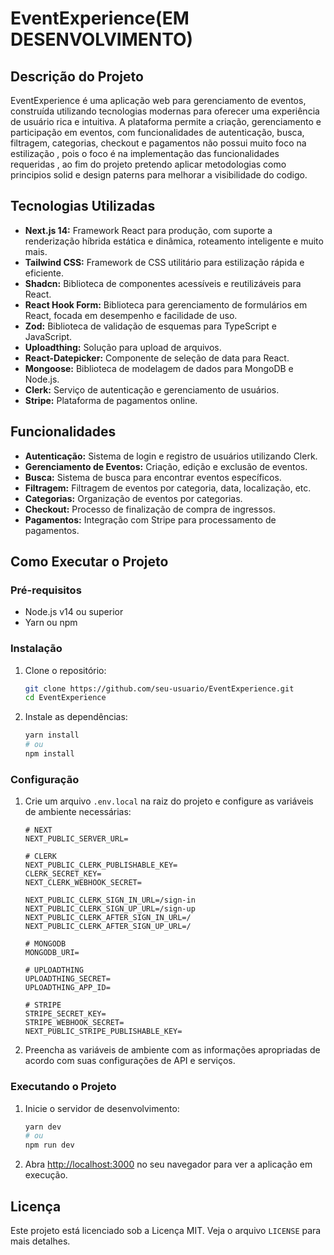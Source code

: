 # EventExperience(EM DESENVOLVIMENTO)

## Descrição do Projeto
EventExperience é uma aplicação web para gerenciamento de eventos, construída utilizando tecnologias modernas para oferecer uma experiência de usuário rica e intuitiva. A plataforma permite a criação, gerenciamento e participação em eventos, com funcionalidades de autenticação, busca, filtragem, categorias, checkout e pagamentos não possui muito foco na estilização , pois o foco é na implementação das funcionalidades requeridas , ao fim do projeto pretendo aplicar metodologias como principios solid e design paterns para melhorar a visibilidade do codigo.

## Tecnologias Utilizadas
- **Next.js 14:** Framework React para produção, com suporte a renderização híbrida estática e dinâmica, roteamento inteligente e muito mais.
- **Tailwind CSS:** Framework de CSS utilitário para estilização rápida e eficiente.
- **Shadcn:** Biblioteca de componentes acessíveis e reutilizáveis para React.
- **React Hook Form:** Biblioteca para gerenciamento de formulários em React, focada em desempenho e facilidade de uso.
- **Zod:** Biblioteca de validação de esquemas para TypeScript e JavaScript.
- **Uploadthing:** Solução para upload de arquivos.
- **React-Datepicker:** Componente de seleção de data para React.
- **Mongoose:** Biblioteca de modelagem de dados para MongoDB e Node.js.
- **Clerk:** Serviço de autenticação e gerenciamento de usuários.
- **Stripe:** Plataforma de pagamentos online.

## Funcionalidades
- **Autenticação:** Sistema de login e registro de usuários utilizando Clerk.
- **Gerenciamento de Eventos:** Criação, edição e exclusão de eventos.
- **Busca:** Sistema de busca para encontrar eventos específicos.
- **Filtragem:** Filtragem de eventos por categoria, data, localização, etc.
- **Categorias:** Organização de eventos por categorias.
- **Checkout:** Processo de finalização de compra de ingressos.
- **Pagamentos:** Integração com Stripe para processamento de pagamentos.

## Como Executar o Projeto

### Pré-requisitos
- Node.js v14 ou superior
- Yarn ou npm

### Instalação
1. Clone o repositório:
   ```bash
   git clone https://github.com/seu-usuario/EventExperience.git
   cd EventExperience
   ```

2. Instale as dependências:
   ```bash
   yarn install
   # ou
   npm install
   ```

### Configuração
1. Crie um arquivo `.env.local` na raiz do projeto e configure as variáveis de ambiente necessárias:
   ```env
   # NEXT
   NEXT_PUBLIC_SERVER_URL=

   # CLERK
   NEXT_PUBLIC_CLERK_PUBLISHABLE_KEY=
   CLERK_SECRET_KEY=
   NEXT_CLERK_WEBHOOK_SECRET=

   NEXT_PUBLIC_CLERK_SIGN_IN_URL=/sign-in
   NEXT_PUBLIC_CLERK_SIGN_UP_URL=/sign-up
   NEXT_PUBLIC_CLERK_AFTER_SIGN_IN_URL=/
   NEXT_PUBLIC_CLERK_AFTER_SIGN_UP_URL=/

   # MONGODB
   MONGODB_URI=

   # UPLOADTHING
   UPLOADTHING_SECRET=
   UPLOADTHING_APP_ID=

   # STRIPE
   STRIPE_SECRET_KEY=
   STRIPE_WEBHOOK_SECRET=
   NEXT_PUBLIC_STRIPE_PUBLISHABLE_KEY=
   ```

2. Preencha as variáveis de ambiente com as informações apropriadas de acordo com suas configurações de API e serviços.

### Executando o Projeto
1. Inicie o servidor de desenvolvimento:
   ```bash
   yarn dev
   # ou
   npm run dev
   ```

2. Abra [http://localhost:3000](http://localhost:3000) no seu navegador para ver a aplicação em execução.

## Licença
Este projeto está licenciado sob a Licença MIT. Veja o arquivo `LICENSE` para mais detalhes.

